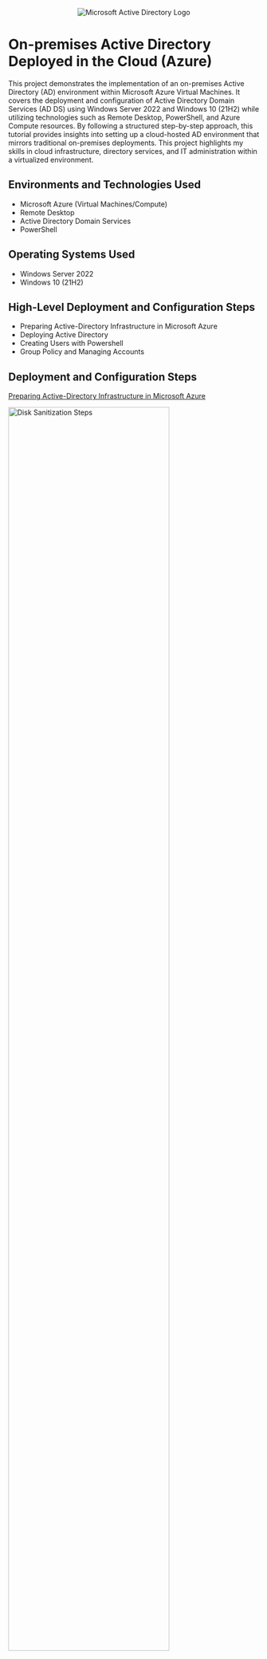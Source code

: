 <p align="center">
<img src="https://i.imgur.com/pU5A58S.png" alt="Microsoft Active Directory Logo"/>
</p>

<h1>On-premises Active Directory Deployed in the Cloud (Azure)</h1>
This project demonstrates the implementation of an on-premises Active Directory (AD) environment within Microsoft Azure Virtual Machines. It covers the deployment and configuration of Active Directory Domain Services (AD DS) using Windows Server 2022 and Windows 10 (21H2) while utilizing technologies such as Remote Desktop, PowerShell, and Azure Compute resources. By following a structured step-by-step approach, this tutorial provides insights into setting up a cloud-hosted AD environment that mirrors traditional on-premises deployments. This project highlights my skills in cloud infrastructure, directory services, and IT administration within a virtualized environment.<br />

<h2>Environments and Technologies Used</h2>

- Microsoft Azure (Virtual Machines/Compute)
- Remote Desktop
- Active Directory Domain Services
- PowerShell

<h2>Operating Systems Used </h2>

- Windows Server 2022
- Windows 10 (21H2)

<h2>High-Level Deployment and Configuration Steps</h2>

- Preparing Active-Directory Infrastructure in Microsoft Azure
- Deploying Active Directory
- Creating Users with Powershell
- Group Policy and Managing Accounts

<h2>Deployment and Configuration Steps</h2>

<ins>Preparing Active-Directory Infrastructure in Microsoft Azure</ins>

<p>
<img src="https://i.imgur.com/rKSCjWX.png" height="80%" width="80%" alt="Disk Sanitization Steps"/>
</p>
<p>
Created and deployed a Domain Controller (DC) and a client machine in Microsoft Azure to simulate an on-premises Active Directory environment. I created a Resource Group, set up a Virtual Network and Subnet, and deployed a Domain Controller VM (DC-1) using Windows Server 2022. Additionally, I configured Client-1 (Windows 10), ensuring it was attached to the same region and Virtual Network as DC-1 for proper domain connectivity.
</p>
<br />

<p>
<img src="https://i.imgur.com/4FM0EaH.png" height="80%" width="80%" alt="Disk Sanitization Steps"/>
</p>
<p>
Configured a Virtual Network and Subnet and deployed DC-1 (Windows Server 2022) with a static Private IP to ensure network stability. To test connectivity, I disabled the Windows Firewall on the Domain Controller, allowing seamless communication within the environment.
</p>
<br />

<p>
<img src="https://i.imgur.com/IzE5Rrk.png" height="80%" width="80%" alt="Disk Sanitization Steps"/>
</p>
<p>
After creating the VM, I set Client-1’s DNS settings to DC-1’s Private IP address to enable proper domain communication. I then restarted Client-1 from the Azure Portal to apply the new network configuration. Once the restart was complete, I logged into Client-1 to verify connectivity with the Domain Controller. This step ensured that Client-1 could properly resolve domain resources and communicate within the Active Directory environment in Azure.
</p>
<br />

<p>
<img src="https://i.imgur.com/SNtq8bT.png" height="80%" width="80%" alt="Disk Sanitization Steps"/>
</p>
<p>
Attempted to ping DC-1’s Private IP address from Client-1 to test network connectivity. The ping request succeeded, confirming that Client-1 could communicate with the Domain Controller. This verified that the network configuration, including the Virtual Network, Subnet, and DNS settings, was correctly set up. Ensuring successful connectivity was a crucial step in establishing a fully functional Active Directory environment in Azure.
</p>
<br />

<p>
<img src="https://i.imgur.com/CQRUuGR.png" height="80%" width="80%" alt="Disk Sanitization Steps"/>
</p>
<p>
From Client-1, I opened PowerShell and ran the command ipconfig /all to verify the network configuration. The output confirmed that DC-1’s Private IP address was correctly set as the DNS server. This validation ensured that Client-1 was properly configured to communicate with the Domain Controller for domain-related services. Verifying the DNS settings was a critical step in ensuring a stable and functional Active Directory environment in Azure.
</p>
<br />

<ins>Deploying Active Directory</ins>

<p>
<img src="https://i.imgur.com/PNCVwz8.png" height="80%" width="80%" alt="Disk Sanitization Steps"/>
</p>
<p>
Logged into DC-1 and installed Active Directory Domain Services (AD DS) to enable domain management. After installation, I promoted DC-1 to a Domain Controller by setting up a new forest with the domain mydomain.com. Once the configuration was complete, I restarted DC-1 and logged back in as mydomain.com\labuser to verify the setup. This step ensured that the domain was successfully established and ready for managing authentication and network resources.
</p>
<br />

<p>
<img src="https://i.imgur.com/aHjKQe6.png" height="80%" width="80%" alt="Disk Sanitization Steps"/>
</p>
<p>
In Active Directory Users and Computers (ADUC), I created two Organizational Units (OUs) named "_EMPLOYEES" and "_ADMINS" to organize user accounts. I then added a new employee, Jane Doe, with the username "jane_admin" and assigned the password Cyberlab123!. To grant administrative privileges, I added jane_admin to the "Domain Admins" Security Group, giving her elevated permissions. After completing the setup, I logged out of DC-1 and logged back in as "mydomain.com\jane_admin", establishing this account as the primary administrator for the domain.
</p>
<br />

<p>
<img src="https://i.imgur.com/6vy6rbb.png" height="80%" width="80%" alt="Disk Sanitization Steps"/>
</p>
<p>
Logged into Client-1 as the local administrator (labuser) and joined it to the domain, triggering an automatic restart. After the restart, I logged into the Domain Controller (DC-1) and verified that Client-1 appeared in Active Directory Users and Computers (ADUC) as part of the domain. To better organize devices, I created a new Organizational Unit (OU) named "_CLIENTS". Finally, I moved Client-1 into the "_CLIENTS" OU, ensuring a structured and manageable domain environment.
</p>
<br />

<ins>Creating Users with Powershell</ins>

<p>
<img src="https://i.imgur.com/aKMXvpq.png" height="80%" width="80%" alt="Disk Sanitization Steps"/>
</p>
<p>
Logged into Client-1 as the local administrator (labuser) and joined it to the domain, which prompted a system restart. After the restart, I verified in Active Directory Users and Computers (ADUC) on DC-1 that Client-1 was successfully added to the domain. To keep the environment organized, I created a new Organizational Unit (OU) named "_CLIENTS" and moved Client-1 into it.
</p>
<br />

<p>
<img src="https://i.imgur.com/A8p6k65.png" height="80%" width="80%" alt="Disk Sanitization Steps"/>
</p>
<p>
Opened PowerShell ISE as an administrator, created a new script file, and pasted the contents of a prebuilt script designed to generate user accounts. After running the script, I observed the automatic creation of multiple user accounts in Active Directory. I then opened Active Directory Users and Computers (ADUC) to verify that the accounts were correctly placed in the "_EMPLOYEES" Organizational Unit (OU).
</p>
<br />

<p>
<img src="https://i.imgur.com/wsOFIAo.png" height="80%" width="80%" alt="Disk Sanitization Steps"/>
</p>
<p>
To confirm functionality, I attempted to log into Client-1 using one of the newly created accounts, ensuring the credentials from the script were working properly.
</p>
<br />

<ins>Group Policy and Managing Accounts</ins>

<p>
<img src="https://i.imgur.com/DJmEXEB.png" height="80%" width="80%" alt="Disk Sanitization Steps"/>
</p>
<p>
Lorem ipsum dolor sit amet, consectetur adipiscing elit, sed do eiusmod tempor incididunt ut labore et dolore magna aliqua. Ut enim ad minim veniam, quis nostrud exercitation ullamco laboris nisi ut aliquip ex ea commodo consequat. Duis aute irure dolor in reprehenderit in voluptate velit esse cillum dolore eu fugiat nulla pariatur.
</p>
<br />

<p>
<img src="https://i.imgur.com/DJmEXEB.png" height="80%" width="80%" alt="Disk Sanitization Steps"/>
</p>
<p>
Lorem ipsum dolor sit amet, consectetur adipiscing elit, sed do eiusmod tempor incididunt ut labore et dolore magna aliqua. Ut enim ad minim veniam, quis nostrud exercitation ullamco laboris nisi ut aliquip ex ea commodo consequat. Duis aute irure dolor in reprehenderit in voluptate velit esse cillum dolore eu fugiat nulla pariatur.
</p>
<br />
